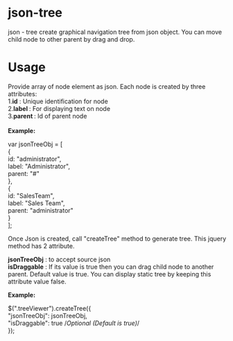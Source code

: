 # json-tree
json - tree create graphical navigation tree from json object. You can move child node to other parent by drag and drop.

# Usage
Provide array of node element as json. Each node is created by three attributes:<br/> 
1.<b>id</b>      : Unique identification for node <br/> 
2.<b>label </b>  : For displaying text on node<br/> 
3.<b>parent </b> : Id of parent node<br/> <br/> 
<b>Example:</b>

var jsonTreeObj = [<br/> 
                   {<br/> 
                        id: "administrator",<br/> 
                        label: "Administrator",<br/> 
                        parent: "#"<br/> 
                    },<br/> 
                    {<br/> 
                        id: "SalesTeam",<br/> 
                        label: "Sales Team",<br/> 
                        parent: "administrator"<br/> 
                    }<br/> 
                    ];<br/> 
                    
                    
                    
Once Json is created, call "createTree" method to generate tree. This jquery method has 2 attribute.

<b>jsonTreeObj</b> : to accept source json <br/>
<b>isDraggable</b> : If its value is true then you can drag child node to another parent. Default value is true. You can display static tree by keeping this attribute value false.<br/>

<b>Example:</b>

$(".treeViewer").createTree({<br/>
                    "jsonTreeObj": jsonTreeObj,<br/>
                    "isDraggable": true /*Optional (Default is true)*/<br/>
                });<br/>
